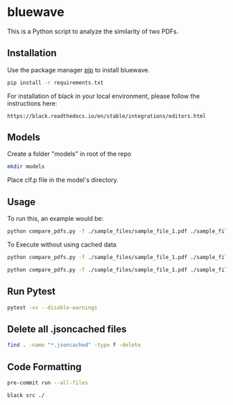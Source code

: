 # bluewave

This is a Python script to analyze the similarity of two PDFs.


## Installation

Use the package manager [pip](https://pip.pypa.io/en/stable/) to install bluewave.

```bash
pip install -r requirements.txt
```
For installation of black in your local environment, please follow the instructions here:
```
https://black.readthedocs.io/en/stable/integrations/editors.html
```

## Models
Create a folder "models" in root of the repo
```bash
mkdir models
```

Place clf.p file in the model's directory.

## Usage
To run this, an example would be:


```bash
python compare_pdfs.py -f ./sample_files/sample_file_1.pdf ./sample_files/sample_file_2.pdf -v -p
```

To Execute without using cached data
```bash
python compare_pdfs.py -f ./sample_files/sample_file_1.pdf ./sample_files/sample_file_2.pdf -v -p -c
```

```bash
python compare_pdfs.py -f ./sample_files/sample_file_1.pdf ./sample_files/sample_file_1.pdf
```

## Run Pytest
```bash
pytest -vv --disable-warnings
```

## Delete all .jsoncached files
```bash
find . -name "*.jsoncached" -type f -delete
```

## Code Formatting
```bash
pre-commit run --all-files
```

```bash
black src ./
```
